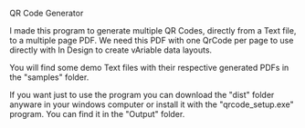 QR Code Generator

I made this program to generate multiple QR Codes, directly from a Text file, to a multiple page PDF. 
We need this PDF with one QrCode per page to use directly with In Design to create vAriable data layouts.  

You will find some demo Text files with their respective generated PDFs in the "samples" folder.

If you want just to use the program you can download the "dist" folder anyware in your windows computer 
or install it with the "qrcode_setup.exe" program. You can find it in the "Output" folder.